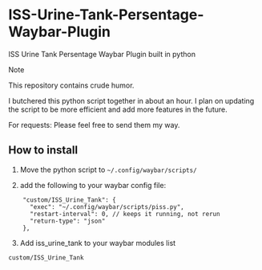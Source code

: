 # ISS-Urine-Tank-Persentage-Waybar-Plugin

ISS Urine Tank Persentage Waybar Plugin built in python

> [!NOTE]
> This repository contains crude humor.

I butchered this python script together in about an hour. I plan on updating the script to be more efficient and add more features in the future.

For requests: Please feel free to send them my way.

## How to install

1. Move the python script to `~/.config/waybar/scripts/`

2. add the following to your waybar config file:

```
    "custom/ISS_Urine_Tank": {
      "exec": "~/.config/waybar/scripts/piss.py",
      "restart-interval": 0, // keeps it running, not rerun
      "return-type": "json"
    },
```

3. Add iss_urine_tank to your waybar modules list

```custom/ISS_Urine_Tank```
